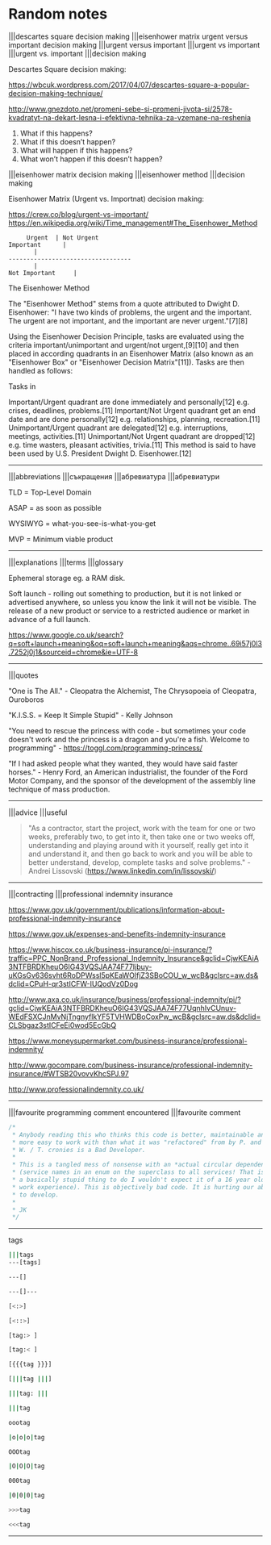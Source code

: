 # Random notes

|||descartes square decision making
|||eisenhower matrix urgent versus important decision making
|||urgent versus important |||urgent vs important |||urgent vs. important
|||decision making

Descartes Square decision making:

<https://wbcuk.wordpress.com/2017/04/07/descartes-square-a-popular-decision-making-technique/>

<http://www.gnezdoto.net/promeni-sebe-si-promeni-jivota-si/2578-kvadratyt-na-dekart-lesna-i-efektivna-tehnika-za-vzemane-na-reshenia>

1. What if this happens?
2. What if this doesn’t happen?
3. What will happen if this happens?
4. What won’t happen if this doesn’t happen?

|||eisenhower matrix decision making
|||eisenhower method
|||decision making

Eisenhower Matrix (Urgent vs. Importnat) decision making:

<https://crew.co/blog/urgent-vs-important/>
<https://en.wikipedia.org/wiki/Time_management#The_Eisenhower_Method>

```text
     Urgent  | Not Urgent
Important      |
       |
----------------------------------
       |
Not Important     |
```

The Eisenhower Method

The "Eisenhower Method" stems from a quote attributed to Dwight D. Eisenhower: "I have two kinds of problems, the urgent and the important. The urgent are not important, and the important are never urgent."[7][8]

Using the Eisenhower Decision Principle, tasks are evaluated using the criteria important/unimportant and urgent/not urgent,[9][10] and then placed in according quadrants in an Eisenhower Matrix (also known as an "Eisenhower Box" or "Eisenhower Decision Matrix"[11]). Tasks are then handled as follows:

Tasks in

Important/Urgent quadrant are done immediately and personally[12] e.g. crises, deadlines, problems.[11]
Important/Not Urgent quadrant get an end date and are done personally[12] e.g. relationships, planning, recreation.[11]
Unimportant/Urgent quadrant are delegated[12] e.g. interruptions, meetings, activities.[11]
Unimportant/Not Urgent quadrant are dropped[12] e.g. time wasters, pleasant activities, trivia.[11]
This method is said to have been used by U.S. President Dwight D. Eisenhower.[12]

---

|||abbreviations
|||съкращения
|||абревиатура
|||абревиатури

TLD = Top-Level Domain

ASAP = as soon as possible

WYSIWYG = what-you-see-is-what-you-get

MVP = Minimum viable product

---

|||explanations
|||terms
|||glossary

Ephemeral storage eg. a RAM disk.

Soft launch - rolling out something to production, but it is not linked or advertised anywhere, so unless you know the link it will not be visible. The release of a new product or service to a restricted audience or market in advance of a full launch.

<https://www.google.co.uk/search?q=soft+launch+meaning&oq=soft+launch+meaning&aqs=chrome..69i57j0l3.7252j0j1&sourceid=chrome&ie=UTF-8>

---

|||quotes

"One is The All." - Cleopatra the Alchemist, The Chrysopoeia of Cleopatra, Ouroboros

"K.I.S.S. = Keep It Simple Stupid" - Kelly Johnson

"You need to rescue the princess with code - but sometimes your code doesn't work and the princess is a dragon and you're a fish. Welcome to programming" - <https://toggl.com/programming-princess/>

"If I had asked people what they wanted, they would have said faster horses." - Henry Ford, an American industrialist, the founder of the Ford Motor Company, and the sponsor of the development of the assembly line technique of mass production.

---

|||advice
|||useful

> "As a contractor, start the project, work with the team for one or two weeks, preferably two, to get into it, then take one or two weeks off, understanding and playing around with it yourself, really get into it and understand it, and then go back to work and you will be able to better understand, develop, complete tasks and solve problems." - Andrei Lissovski (<https://www.linkedin.com/in/lissovski/>)

---

|||contracting
|||professional indemnity insurance

<https://www.gov.uk/government/publications/information-about-professional-indemnity-insurance>

<https://www.gov.uk/expenses-and-benefits-indemnity-insurance>

<https://www.hiscox.co.uk/business-insurance/pi-insurance/?traffic=PPC_NonBrand_Professional_Indemnity_Insurance&gclid=CjwKEAiA3NTFBRDKheuO6IG43VQSJAA74F77Ijbuy-uKGsGv636svht6RoDPWssl5pKEaWOlfjZ3SBoCOU_w_wcB&gclsrc=aw.ds&dclid=CPuH-qr3stICFW-IUQodVz0Dog>

<http://www.axa.co.uk/insurance/business/professional-indemnity/pi/?gclid=CjwKEAiA3NTFBRDKheuO6IG43VQSJAA74F77UqnhIvCUnuv-WEdFSXCJnMvNjTngnyflkYF5TVHWDBoCoxPw_wcB&gclsrc=aw.ds&dclid=CLSbgaz3stICFeEi0wod5EcGbQ>

<https://www.moneysupermarket.com/business-insurance/professional-indemnity/>

<http://www.gocompare.com/business-insurance/professional-indemnity-insurance/#WTSB20vovvKhcSPJ.97>

<http://www.professionalindemnity.co.uk/>

---

|||favourite programming comment encountered
|||favourite comment

```java
/*
 * Anybody reading this who thinks this code is better, maintainable and
 * more easy to work with than what it was "refactored" from by P. and his
 * W. / T. cronies is a Bad Developer.
 *
 * This is a tangled mess of nonsense with an *actual circular dependency*
 * (service names in an enum on the superclass to all services! That is such
 * a basically stupid thing to do I wouldn't expect it of a 16 year old on
 * work experience). This is objectively bad code. It is hurting our ability
 * to develop.
 *
 * JK
 */
 ```

---

tags

```bash
|||tags
---[tags]

---[]

---[]---

[<:>]

[<::>]

[tag:> ]

[tag:< ]

[{{{tag }}}]

[|||tag |||]

|||tag: |||

|||tag 

oootag

|o|o|o|tag

OOOtag

|O|O|O|tag

000tag

|0|0|0|tag

>>>tag

<<<tag
```

---
